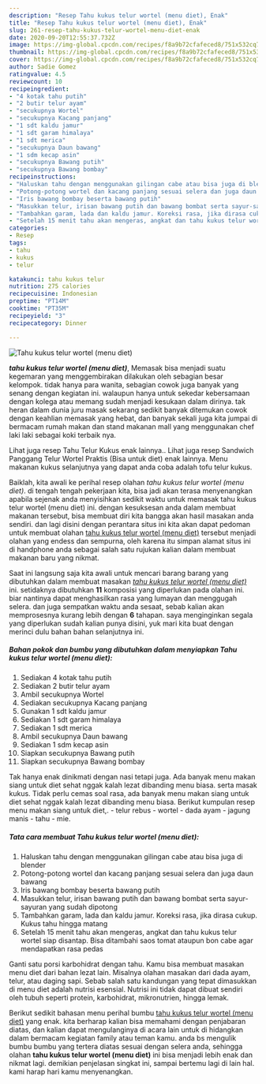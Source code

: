 ```yaml
---
description: "Resep Tahu kukus telur wortel (menu diet), Enak"
title: "Resep Tahu kukus telur wortel (menu diet), Enak"
slug: 261-resep-tahu-kukus-telur-wortel-menu-diet-enak
date: 2020-09-20T12:55:37.732Z
image: https://img-global.cpcdn.com/recipes/f8a9b72cfafeced8/751x532cq70/tahu-kukus-telur-wortel-menu-diet-foto-resep-utama.jpg
thumbnail: https://img-global.cpcdn.com/recipes/f8a9b72cfafeced8/751x532cq70/tahu-kukus-telur-wortel-menu-diet-foto-resep-utama.jpg
cover: https://img-global.cpcdn.com/recipes/f8a9b72cfafeced8/751x532cq70/tahu-kukus-telur-wortel-menu-diet-foto-resep-utama.jpg
author: Sadie Gomez
ratingvalue: 4.5
reviewcount: 10
recipeingredient:
- "4 kotak tahu putih"
- "2 butir telur ayam"
- "secukupnya Wortel"
- "secukupnya Kacang panjang"
- "1 sdt kaldu jamur"
- "1 sdt garam himalaya"
- "1 sdt merica"
- "secukupnya Daun bawang"
- "1 sdm kecap asin"
- "secukupnya Bawang putih"
- "secukupnya Bawang bombay"
recipeinstructions:
- "Haluskan tahu dengan menggunakan gilingan cabe atau bisa juga di blender"
- "Potong-potong wortel dan kacang panjang sesuai selera dan juga daun bawang"
- "Iris bawang bombay beserta bawang putih"
- "Masukkan telur, irisan bawang putih dan bawang bombat serta sayur-sayuran yang sudah dipotong"
- "Tambahkan garam, lada dan kaldu jamur. Koreksi rasa, jika dirasa cukup. Kukus tahu hingga matang"
- "Setelah 15 menit tahu akan mengeras, angkat dan tahu kukus telur wortel siap disantap. Bisa ditambahi saos tomat ataupun bon cabe agar mendapatkan rasa pedas"
categories:
- Resep
tags:
- tahu
- kukus
- telur

katakunci: tahu kukus telur 
nutrition: 275 calories
recipecuisine: Indonesian
preptime: "PT14M"
cooktime: "PT35M"
recipeyield: "3"
recipecategory: Dinner

---
```



![Tahu kukus telur wortel (menu diet)](https://img-global.cpcdn.com/recipes/f8a9b72cfafeced8/751x532cq70/tahu-kukus-telur-wortel-menu-diet-foto-resep-utama.jpg)

<b><i>tahu kukus telur wortel (menu diet)</i></b>, Memasak bisa menjadi suatu kegemaran yang menggembirakan dilakukan oleh sebagian besar kelompok. tidak hanya para wanita, sebagian cowok juga banyak yang senang dengan kegiatan ini. walaupun hanya untuk sekedar kebersamaan dengan kolega atau memang sudah menjadi kesukaan dalam dirinya. tak heran dalam dunia juru masak sekarang sedikit banyak ditemukan cowok dengan keahlian memasak yang hebat, dan banyak sekali juga kita jumpai di bermacam rumah makan dan stand makanan mall yang menggunakan chef laki laki sebagai koki terbaik nya.

Lihat juga resep Tahu Telur Kukus enak lainnya.. Lihat juga resep Sandwich Panggang Telur Wortel Praktis (Bisa untuk diet) enak lainnya. Menu makanan kukus selanjutnya yang dapat anda coba adalah tofu telur kukus.

Baiklah, kita awali ke perihal resep olahan <i>tahu kukus telur wortel (menu diet)</i>. di tengah tengah pekerjaan kita, bisa jadi akan terasa menyenangkan apabila sejenak anda menyisihkan sedikit waktu untuk memasak tahu kukus telur wortel (menu diet) ini. dengan kesuksesan anda dalam membuat makanan tersebut, bisa membuat diri kita bangga akan hasil masakan anda sendiri. dan lagi disini dengan perantara situs ini kita akan dapat pedoman untuk membuat olahan <u>tahu kukus telur wortel (menu diet)</u> tersebut menjadi olahan yang endess dan sempurna, oleh karena itu simpan alamat situs ini di handphone anda sebagai salah satu rujukan kalian dalam membuat makanan baru yang nikmat.


Saat ini langsung saja kita awali untuk mencari barang barang yang dibutuhkan dalam membuat masakan <u><i>tahu kukus telur wortel (menu diet)</i></u> ini. setidaknya dibutuhkan <b>11</b> komposisi yang diperlukan pada olahan ini. biar nantinya dapat menghasilkan rasa yang lumayan dan menggugah selera. dan juga sempatkan waktu anda sesaat, sebab kalian akan memprosesnya kurang lebih dengan <b>6</b> tahapan. saya menginginkan segala yang diperlukan sudah kalian punya disini, yuk mari kita buat dengan merinci dulu bahan bahan selanjutnya ini.

<!--inarticleads1-->

##### Bahan pokok dan bumbu yang dibutuhkan dalam menyiapkan Tahu kukus telur wortel (menu diet):

1. Sediakan 4 kotak tahu putih
1. Sediakan 2 butir telur ayam
1. Ambil secukupnya Wortel
1. Sediakan secukupnya Kacang panjang
1. Gunakan 1 sdt kaldu jamur
1. Sediakan 1 sdt garam himalaya
1. Sediakan 1 sdt merica
1. Ambil secukupnya Daun bawang
1. Sediakan 1 sdm kecap asin
1. Siapkan secukupnya Bawang putih
1. Siapkan secukupnya Bawang bombay


Tak hanya enak dinikmati dengan nasi tetapi juga. Ada banyak menu makan siang untuk diet sehat nggak kalah lezat dibanding menu biasa. serta masak kukus. Tidak perlu cemas soal rasa, ada banyak menu makan siang untuk diet sehat nggak kalah lezat dibanding menu biasa. Berikut kumpulan resep menu makan siang untuk diet,. - telur rebus - wortel - dada ayam - jagung manis - tahu - mie. 

<!--inarticleads2-->

##### Tata cara membuat Tahu kukus telur wortel (menu diet):

1. Haluskan tahu dengan menggunakan gilingan cabe atau bisa juga di blender
1. Potong-potong wortel dan kacang panjang sesuai selera dan juga daun bawang
1. Iris bawang bombay beserta bawang putih
1. Masukkan telur, irisan bawang putih dan bawang bombat serta sayur-sayuran yang sudah dipotong
1. Tambahkan garam, lada dan kaldu jamur. Koreksi rasa, jika dirasa cukup. Kukus tahu hingga matang
1. Setelah 15 menit tahu akan mengeras, angkat dan tahu kukus telur wortel siap disantap. Bisa ditambahi saos tomat ataupun bon cabe agar mendapatkan rasa pedas


Ganti satu porsi karbohidrat dengan tahu. Kamu bisa membuat masakan menu diet dari bahan lezat lain. Misalnya olahan masakan dari dada ayam, telur, atau daging sapi. Sebab salah satu kandungan yang tepat dimasukkan di menu diet adalah nutrisi esensial. Nutrisi ini tidak dapat dibuat sendiri oleh tubuh seperti protein, karbohidrat, mikronutrien, hingga lemak. 

Berikut sedikit bahasan menu perihal bumbu <u>tahu kukus telur wortel (menu diet)</u> yang enak. kita berharap kalian bisa memahami dengan penjabaran diatas, dan kalian dapat mengulanginya di acara lain untuk di hidangkan dalam bermacam kegiatan family atau teman kamu. anda bs mengulik bumbu bumbu yang tertera diatas sesuai dengan selera anda, sehingga olahan <b>tahu kukus telur wortel (menu diet)</b> ini bisa menjadi lebih enak dan nikmat lagi. demikian penjelasan singkat ini, sampai bertemu lagi di lain hal. kami harap hari kamu menyenangkan.
